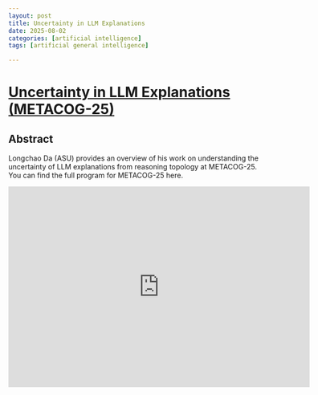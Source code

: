 ```yaml
---
layout: post
title: Uncertainty in LLM Explanations
date: 2025-08-02
categories: [artificial intelligence]
tags: [artificial general intelligence]

---
```


# [Uncertainty in LLM Explanations (METACOG-25)](https://www.youtube.com/watch?v=4A_p3LIqDBE)

## Abstract

Longchao Da (ASU) provides an overview of his work on understanding the uncertainty of LLM explanations from reasoning topology at METACOG-25. You can find the full program for METACOG-25 here.

<iframe width="600" height="400" src="https://www.youtube.com/embed/4A_p3LIqDBE?si=H5SLELbLmCFRqSWH" title="YouTube video player" frameborder="0" allow="accelerometer; autoplay; clipboard-write; encrypted-media; gyroscope; picture-in-picture; web-share" referrerpolicy="strict-origin-when-cross-origin" allowfullscreen></iframe>